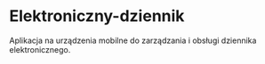 Elektroniczny-dziennik
======================

Aplikacja na urządzenia mobilne do zarządzania i obsługi dziennika elektronicznego.
